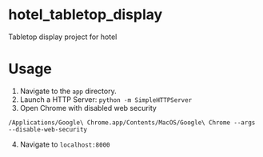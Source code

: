 hotel_tabletop_display
======================

Tabletop display project for hotel

# Usage

1. Navigate to the `app` directory.
2. Launch a HTTP Server: `python -m SimpleHTTPServer`
3. Open Chrome with disabled web security 

`/Applications/Google\ Chrome.app/Contents/MacOS/Google\ Chrome --args --disable-web-security`

4. Navigate to `localhost:8000`
